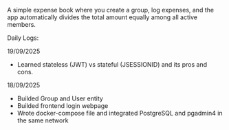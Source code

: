 A simple expense book where you create a group, log expenses, and the app automatically divides the total amount equally among all active members.

Daily Logs:

19/09/2025

- Learned stateless (JWT) vs stateful (JSESSIONID) and its pros and cons.

18/09/2025

- Builded Group and User entity
- Builded frontend login webpage
- Wrote docker-compose file and integrated PostgreSQL and pgadmin4 in the same network
